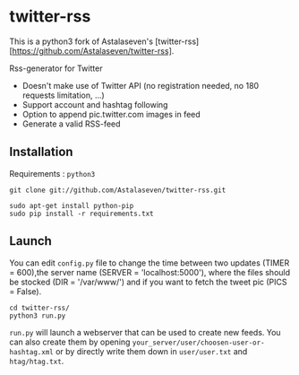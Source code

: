 twitter-rss
===========

This is a python3 fork of Astalaseven's [twitter-rss][https://github.com/Astalaseven/twitter-rss]. 

Rss-generator for Twitter

* Doesn't make use of Twitter API (no registration needed, no 180 requests limitation, ...)
* Support account and hashtag following
* Option to append pic.twitter.com images in feed
* Generate a valid RSS-feed

## Installation

Requirements : `python3`

    git clone git://github.com/Astalaseven/twitter-rss.git

    sudo apt-get install python-pip
    sudo pip install -r requirements.txt
    
## Launch

You can edit `config.py` file to change the time between two updates (TIMER = 600),the server name 
(SERVER = 'localhost:5000'), where the files should be stocked (DIR = '/var/www/') and if you want 
to fetch the tweet pic (PICS = False).

    cd twitter-rss/
    python3 run.py
  
`run.py` will launch a webserver that can be used to create new feeds. You can also create them by opening 
`your_server/user/choosen-user-or-hashtag.xml` or by directly write them down in `user/user.txt` and `htag/htag.txt`.
